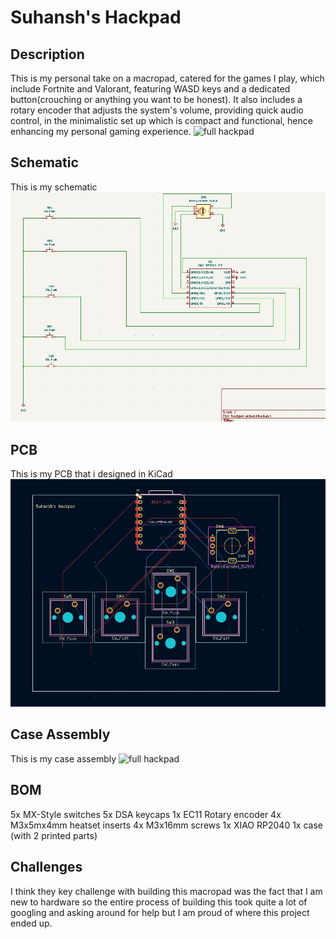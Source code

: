# Suhansh's Hackpad
## Description 
This is my personal take on a macropad, catered for the games I play, which include Fortnite and Valorant, featuring WASD keys and a dedicated button(crouching or anything you want to be honest). It also includes a rotary encoder that adjusts the system's volume, providing quick audio control, in the minimalistic set up which is compact and functional, hence enhancing my personal gaming experience. 
![full hackpad](https://github.com/Valder077/gamepad/blob/main/assets/hackpadphoto.jpg?raw=true)


## Schematic
This is my schematic
![full hackpad](https://github.com/Valder077/gamepad/blob/main/assets/Schematic.jpg?raw=true)


## PCB
This is my PCB that i designed in KiCad
![full hackpad](https://github.com/Valder077/gamepad/blob/main/assets/PCB.jpg?raw=true)

## Case Assembly 
This is my case assembly 
![full hackpad](https://github.com/Valder077/gamepad/blob/main/assets/caseassembly.jpg?raw=true)

## BOM
5x MX-Style switches
5x DSA keycaps
1x EC11 Rotary encoder
4x M3x5mx4mm heatset inserts
4x M3x16mm screws
1x XIAO RP2040
1x case (with 2 printed parts)

## Challenges
I think they key challenge with building this macropad was the fact that I am new to hardware so the entire process of building this took quite a lot of googling and asking around for help but I am proud of where this project ended up. 

